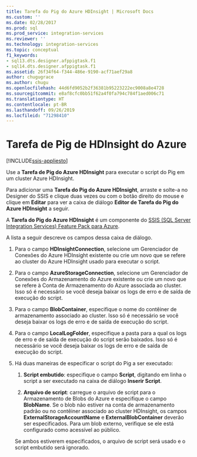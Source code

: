 ```yaml
---
title: Tarefa do Pig do Azure HDInsight | Microsoft Docs
ms.custom: ''
ms.date: 02/28/2017
ms.prod: sql
ms.prod_service: integration-services
ms.reviewer: ''
ms.technology: integration-services
ms.topic: conceptual
f1_keywords:
- sql13.dts.designer.afppigtask.f1
- sql14.dts.designer.afppigtask.f1
ms.assetid: 26f34f64-f344-486e-9190-acf71aef29a8
author: chugugrace
ms.author: chugu
ms.openlocfilehash: 44d6fd9052b2f36381b95223222ec9008a8e4728
ms.sourcegitcommit: e8af8cfc0bb51f62a4f0fa794c784f1aed006c71
ms.translationtype: HT
ms.contentlocale: pt-BR
ms.lasthandoff: 09/26/2019
ms.locfileid: "71298410"
---
```

# <a name="azure-hdinsight-pig-task"></a>Tarefa de Pig de HDInsight do Azure

[!INCLUDE[ssis-appliesto](../../includes/ssis-appliesto-ssvrpluslinux-asdb-asdw-xxx.md)]


Use a **Tarefa de Pig do Azure HDInsight** para executar o script do Pig em um cluster Azure HDInsight.
     
Para adicionar uma **Tarefa do Pig do Azure HDInsight**, arraste e solte-a no Designer do SSIS e clique duas vezes ou com o botão direito do mouse e clique em **Editar** para ver a caixa de diálogo **Editor de Tarefa do Pig do Azure HDInsight** a seguir.  
  
A **Tarefa do Pig do Azure HDInsight** é um componente do [SSIS (SQL Server Integration Services) Feature Pack para Azure](../../integration-services/azure-feature-pack-for-integration-services-ssis.md).
  
 A lista a seguir descreve os campos dessa caixa de diálogo.  
  
1.  Para o campo **HDInsightConnection**, selecione um Gerenciador de Conexões do Azure HDInsight existente ou crie um novo que se refere ao cluster do Azure HDInsight usado para executar o script.
  
2.  Para o campo **AzureStorageConnection**, selecione um Gerenciador de Conexões do Armazenamento do Azure existente ou crie um novo que se refere à Conta de Armazenamento do Azure associada ao cluster. Isso só é necessário se você deseja baixar os logs de erro e de saída de execução do script.
 
3.  Para o campo **BlobContainer**, especifique o nome do contêiner de armazenamento associado ao cluster. Isso só é necessário se você deseja baixar os logs de erro e de saída de execução do script.
  
4.  Para o campo **LocalLogFolder**, especifique a pasta para a qual os logs de erro e de saída de execução do script serão baixados. Isso só é necessário se você deseja baixar os logs de erro e de saída de execução do script.   
  
5.  Há duas maneiras de especificar o script do Pig a ser executado:
  
    1.  **Script embutido**: especifique o campo **Script**, digitando em linha o script a ser executado na caixa de diálogo **Inserir Script**.
  
    2.  **Arquivo de script**: carregue o arquivo de script para o Armazenamento de Blobs do Azure e especifique o campo **BlobName**. Se o blob não estiver na conta de armazenamento padrão ou no contêiner associado ao cluster HDInsight, os campos **ExternalStorageAccountName** e **ExternalBlobContainer** deverão ser especificados. Para um blob externo, verifique se ele está configurado como acessível ao público.  
  
     Se ambos estiverem especificados, o arquivo de script será usado e o script embutido será ignorado.
